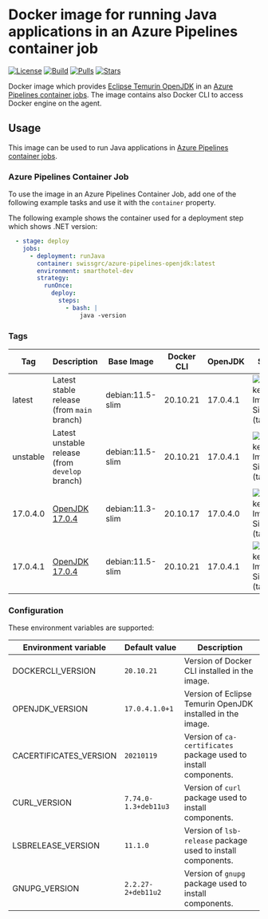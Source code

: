 # Docker image for running Java applications in an Azure Pipelines container job

<!-- markdownlint-disable MD013 -->
[![License](https://img.shields.io/badge/license-MIT-blue.svg?style=flat-square)](https://github.com/swissgrc/docker-azure-pipelines-openjdk/blob/main/LICENSE) [![Build](https://img.shields.io/github/workflow/status/swissgrc/docker-azure-pipelines-openjdk/Build/develop?style=flat-square)](https://github.com/swissgrc/docker-azure-pipelines-openjdk/actions/workflows/publish.yml) [![Pulls](https://img.shields.io/docker/pulls/swissgrc/azure-pipelines-openjdk.svg?style=flat-square)](https://hub.docker.com/r/swissgrc/azure-pipelines-openjdk) [![Stars](https://img.shields.io/docker/stars/swissgrc/azure-pipelines-openjdk.svg?style=flat-square)](https://hub.docker.com/r/swissgrc/azure-pipelines-openjdk)
<!-- markdownlint-restore -->

Docker image which provides [Eclipse Temurin OpenJDK] in an [Azure Pipelines container jobs].
The image contains also Docker CLI to access Docker engine on the agent.

## Usage

This image can be used to run Java applications in [Azure Pipelines container jobs].

### Azure Pipelines Container Job

To use the image in an Azure Pipelines Container Job, add one of the following example tasks and use it with the `container` property.

The following example shows the container used for a deployment step which shows .NET version:

```yaml
  - stage: deploy
    jobs:
      - deployment: runJava
        container: swissgrc/azure-pipelines-openjdk:latest
        environment: smarthotel-dev
        strategy:
          runOnce:
            deploy:
              steps:
                - bash: |
                    java -version
```

### Tags

| Tag        | Description                                                                                   | Base Image       | Docker CLI | OpenJDK  | Size                                                                                                                             |
|------------|-----------------------------------------------------------------------------------------------|------------------|------------|----------|----------------------------------------------------------------------------------------------------------------------------------|
| latest     | Latest stable release (from `main` branch)                                                    | debian:11.5-slim | 20.10.21   | 17.0.4.1 | ![Docker Image Size (tag)](https://img.shields.io/docker/image-size/swissgrc/azure-pipelines-openjdk/latest?style=flat-square)   |
| unstable   | Latest unstable release (from `develop` branch)                                               | debian:11.5-slim | 20.10.21   | 17.0.4.1 | ![Docker Image Size (tag)](https://img.shields.io/docker/image-size/swissgrc/azure-pipelines-openjdk/unstable?style=flat-square) |
| 17.0.4.0   | [OpenJDK 17.0.4](https://foojay.io/java-17/?tab=component&version=17.0.4&quarter=072022)      | debian:11.3-slim | 20.10.17   | 17.0.4.0 | ![Docker Image Size (tag)](https://img.shields.io/docker/image-size/swissgrc/azure-pipelines-openjdk/17.0.4.0?style=flat-square) |
| 17.0.4.1   | [OpenJDK 17.0.4](https://foojay.io/java-17/?tab=component&version=17.0.4&quarter=072022)      | debian:11.5-slim | 20.10.21   | 17.0.4.1 | ![Docker Image Size (tag)](https://img.shields.io/docker/image-size/swissgrc/azure-pipelines-openjdk/17.0.4.1?style=flat-square) |

### Configuration

These environment variables are supported:

| Environment variable   | Default value        | Description                                                      |
|------------------------|----------------------|------------------------------------------------------------------|
| DOCKERCLI_VERSION      | `20.10.21`           | Version of Docker CLI installed in the image.                    |
| OPENJDK_VERSION        | `17.0.4.1.0+1`       | Version of Eclipse Temurin OpenJDK installed in the image.       |
| CACERTIFICATES_VERSION | `20210119`           | Version of `ca-certificates` package used to install components. |
| CURL_VERSION           | `7.74.0-1.3+deb11u3` | Version of `curl` package used to install components.            |
| LSBRELEASE_VERSION     | `11.1.0`             | Version of `lsb-release` package used to install components.     |
| GNUPG_VERSION          | `2.2.27-2+deb11u2`   | Version of `gnupg` package used to install components.           |

[Eclipse Temurin OpenJDK]: https://adoptium.net/temurin/
[Azure Pipelines container jobs]: https://docs.microsoft.com/en-us/azure/devops/pipelines/process/container-phases
